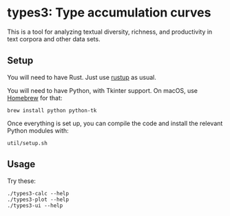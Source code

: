 # types3: Type accumulation curves

This is a tool for analyzing textual diversity, richness, and productivity in text corpora and other data sets.

## Setup

You will need to have Rust. Just use [rustup](https://www.rust-lang.org/tools/install) as usual.

You will need to have Python, with Tkinter support. On macOS, use [Homebrew](https://brew.sh) for that:

    brew install python python-tk

Once everything is set up, you can compile the code and install the relevant Python modules with:

    util/setup.sh

## Usage

Try these:

    ./types3-calc --help
    ./types3-plot --help
    ./types3-ui --help
